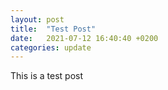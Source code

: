 ```yaml
---
layout: post
title:  "Test Post"
date:   2021-07-12 16:40:40 +0200
categories: update
---
```


This is a test post
